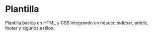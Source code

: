# Plantilla
Plantilla básica en HTML y CSS integrando un header, sidebar, article, footer y algunos estilos.
